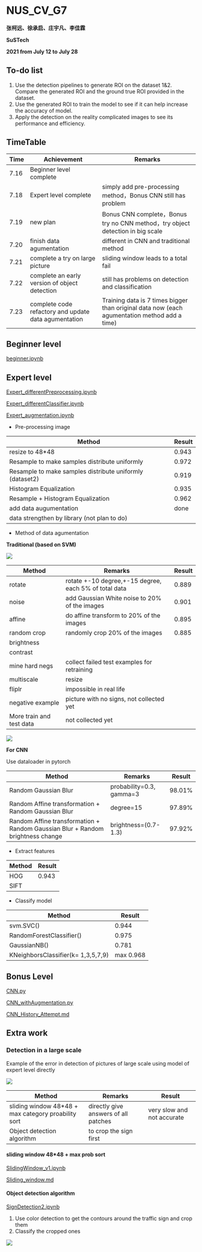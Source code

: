 # NUS_CV_G7

**张柯远、徐承启、庄宇凡、李佳霖**

**SuSTech**

**2021 from July 12 to July 28**

## To-do list
1. Use the detection pipelines to generate ROI on the dataset 1&2. Compare the generated ROI and the ground true ROI provided in the dataset.
2. Use the generated ROI to train the model to see if it can help increase the accuracy of model.
3. Apply the detection on the reality complicated images to see its performance and efficiency.

## TimeTable

| Time | Achievement | Remarks |
| ----------- | ---------- | ---------- |
| 7.16      | Beginner level complete  ||
| 7.18      | Expert level complete  | simply add pre-processing method，Bonus CNN still has problem |
| 7.19      | new plan  | Bonus CNN complete，Bonus try no CNN method，try object detection in big scale |
| 7.20      | finish data agumentation  | different in CNN and traditional method |
| 7.21      | complete a try on large picture  | sliding window leads to a total fail  |
| 7.22      | complete an early version of object detection  | still has problems on detection and classification  |
| 7.23      | complete code refactory and update data agumentation | Training data is 7 times bigger than original data now (each agumentation method add a time) |

## Beginner level

[beginner.ipynb](https://github.com/LIKP0/NUS_CV_G7/blob/main/src/Beginner/beginner.ipynb)

## Expert level

[Expert_differentPreprocessing.ipynb](https://github.com/LIKP0/NUS_CV_G7/blob/main/src/Expert/Expert_differentPreprocessing.ipynb)

[Expert_differentClassifier.ipynb](https://github.com/LIKP0/NUS_CV_G7/blob/main/src/Expert/Expert_differentClassifier.ipynb)

[Expert_augmentation.ipynb](https://github.com/LIKP0/NUS_CV_G7/blob/main/src/Expert/Expert_augmentation.ipynb)

- Pre-processing image

| Method | Result |
| ----------- | ---------- |
| resize to 48\*48     | 0.943  |
| Resample to make samples distribute uniformly   | 0.972  |
| Resample to make samples distribute uniformly (dataset2)  | 0.919  |
| Histogram Equalization   |0.935   |
| Resample + Histogram Equalization  |0.962  |
| add data augumentation    | done  |
| data strengthen by library (not plan to do)   |   |

- Method of data agumentation

**Traditional (based on SVM)**

![](./pic/different_augmentation_methods.png)

| Method | Remarks | Result |
| ----------- | ---------- | ---------- |
| rotate     | rotate +-10 degree,+-15 degree, each 5% of total data |0.889 |
| noise | add Gaussian White noise to 20% of the images|0.901 |
| affine  |  do affine transform to 20% of the images |0.895 |
| random crop  | randomly crop 20% of the images  | 0.885 |
| brightness | | |
| contrast | | |
| mine hard negs   | collect failed test examples for retraining  | |
| multiscale   | resize   | |
| fliplr  | impossible in real life   | |
| negative example   | picture with no signs, not collected yet  | |
| More train and test data   | not collected yet  | |

![](./pic/augmented_dataset1.png)

**For CNN**

Use dataloader in pytorch

| Method | Remarks | Result |
| ----------- | ---------- | ---------- |
| Random Gaussian Blur   | probability=0.3, gamma=3  | 98.01%|
| Random Affine transformation +  Random Gaussian Blur  | degree=15  | 97.89%|
| Random Affine transformation +  Random Gaussian Blur + Random brightness change   | brightness=(0.7-1.3)  | 97.92%|

- Extract features

| Method | Result |
| ----------- | ---------- |
| HOG     | 0.943  |
|    SIFT   |  |

- Classify model

| Method | Result |
| ----------- | ---------- |
| svm.SVC()     | 0.944  |
|    RandomForestClassifier()   | 0.975 |
|  GaussianNB()  | 0.781 |
|  KNeighborsClassifier(k= 1,3,5,7,9)  | max 0.968 |

## Bonus Level

[CNN.py](https://github.com/LIKP0/NUS_CV_G7/blob/main/src/CNN/CNN.py)

[CNN_withAugmentation.py](https://github.com/LIKP0/NUS_CV_G7/blob/main/src/CNN/CNN_withAugmentation.py)

[CNN_History_Attempt.md](https://github.com/LIKP0/NUS_CV_G7/blob/main/src/CNN/CNN_History_Attemp.md)


## Extra work

### Detection in a large scale

Example of the error in detection of pictures of large scale using model of expert level directly

![](./pic/Error_example1.png)

| Method | Remarks | Result |
| ----------- | ---------- | ---------- |
| sliding window 48\*48 + max category proability sort   | directly give answers of all patches | very slow and not accurate |
| Object detection algorithm     | to crop the sign first  |  |

#### sliding window 48\*48 + max prob sort

[SlidingWindow_v1.ipynb](https://github.com/LIKP0/NUS_CV_G7/blob/main/src/Extra/SlidingWindow_v1.ipynb)

[Sliding_window.md](https://github.com/LIKP0/NUS_CV_G7/blob/main/src/Extra/Sliding_window.md)

#### Object detection algorithm 

[SignDetection2.ipynb](https://github.com/LIKP0/NUS_CV_G7/blob/main/src/Extra/SignDetection2.ipynb)

1. Use color detection to get the contours around the traffic sign and crop them
2. Classify the cropped ones

![](https://github.com/LIKP0/NUS_CV_G7/blob/main/pic/OBD_sample.png)



